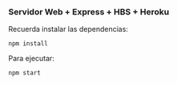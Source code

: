 ### Servidor Web + Express + HBS + Heroku 

Recuerda instalar las dependencias:

```
npm install
```

Para ejecutar:

```
npm start
```